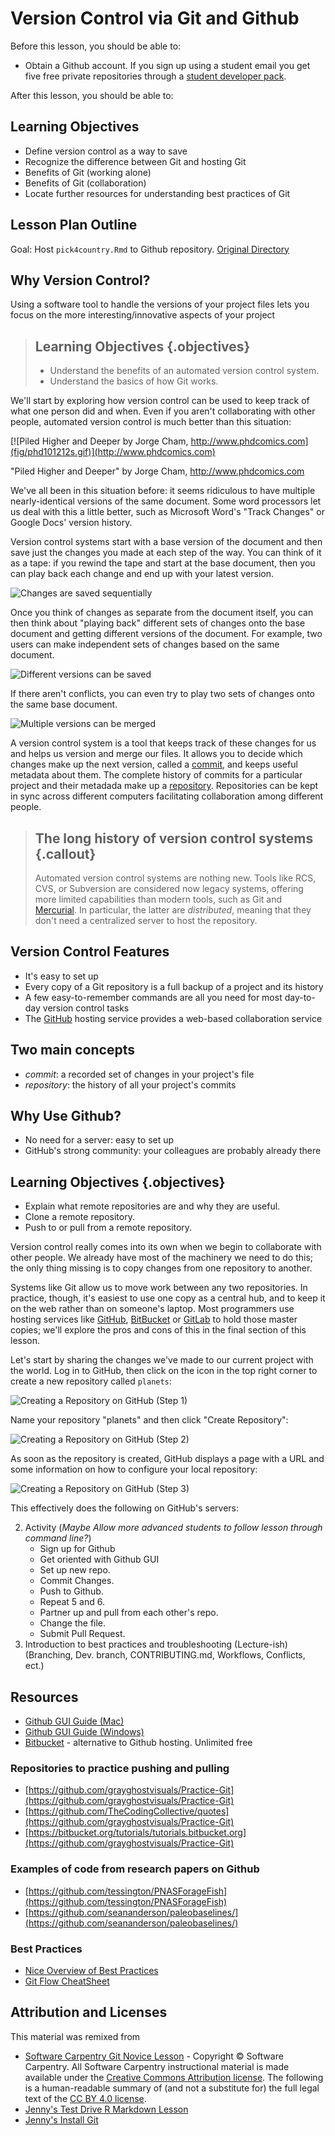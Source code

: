 # Version Control via Git and Github

Before this lesson, you should be able to:

-  Obtain a Github account. If you sign up using a student email you get five free private repositories through a [student developer pack](https://education.github.com/pack).

After this lesson, you should be able to:

## Learning Objectives

- Define version control as a way to save 
- Recognize the difference between Git and hosting Git 
- Benefits of Git (working alone)
- Benefits of Git (collaboration) 
- Locate further resources for understanding best practices of Git

## Lesson Plan Outline

Goal:  Host `pick4country.Rmd` to Github repository. [Original Directory](https://github.com/Reproducible-Science-Curriculum/rr-organization1/tree/master/files/lit-prog)

## Why Version Control?

Using a software tool to handle the versions of your project files
lets you focus on the more interesting/innovative aspects of your project

> ## Learning Objectives {.objectives}
>
> *   Understand the benefits of an automated version control system.
> *   Understand the basics of how Git works.

We'll start by exploring how version control can be used
to keep track of what one person did and when.
Even if you aren't collaborating with other people,
automated version control is much better than this situation:

[![Piled Higher and Deeper by Jorge Cham, http://www.phdcomics.com](fig/phd101212s.gif)](http://www.phdcomics.com)

"Piled Higher and Deeper" by Jorge Cham, http://www.phdcomics.com

We've all been in this situation before: it seems ridiculous to have multiple nearly-identical versions of the same document. Some word processors let us deal with this a little better, such as Microsoft Word's "Track Changes" or Google Docs' version history.

Version control systems start with a base version of the document and then save just the changes you made at each step of the way. You can think of it as a tape: if you rewind the tape and start at the base document, then you can play back each change and end up with your latest version.

![Changes are saved sequentially](fig/play-changes.svg)

Once you think of changes as separate from the document itself, you can then think about "playing back" different sets of changes onto the base document and getting different versions of the document. For example, two users can     make independent sets of changes based on the same document.

![Different versions can be saved](fig/versions.svg)

If there aren't conflicts, you can even try to play two sets of changes onto the same base document.

![Multiple versions can be merged](fig/merge.svg)

A version control system is a tool that keeps track of these changes for us and
helps us version and merge our files. It allows you to
decide which changes make up the next version, called a
[commit](reference.html#commit), and keeps useful metadata about them. The
complete history of commits for a particular project and their metadada make up
a [repository](reference.html#repository). Repositories can be kept in sync
across different computers facilitating collaboration among different people.

> ## The long history of version control systems {.callout}
>
> Automated version control systems are nothing new. Tools like RCS, CVS, or
> Subversion are considered now legacy systems, offering more limited
> capabilities than modern tools, such as Git and
> [Mercurial](http://swcarpentry.github.io/hg-novice/). In particular, the
> latter are *distributed*, meaning that they don't need a centralized server
> to host the repository.

## Version Control Features

*   It's easy to set up
*   Every copy of a Git repository is a full backup of a project and its history
*   A few easy-to-remember commands are all you need for most day-to-day version control tasks
*   The [GitHub](https://github.com/) hosting service provides a web-based collaboration service

## Two main concepts

*   *commit*: a recorded set of changes in your project's file
*   *repository*: the history of all your project's commits

## Why Use Github?

*   No need for a server: easy to set up
*   GitHub's strong community: your colleagues are probably already there

## Learning Objectives {.objectives}

*   Explain what remote repositories are and why they are useful.
*   Clone a remote repository. 
*   Push to or pull from a remote repository.

Version control really comes into its own
when we begin to collaborate with other people.
We already have most of the machinery we need to do this;
the only thing missing is to copy changes from one repository to another.

Systems like Git allow us to move work between any two repositories.
In practice,
though,
it's easiest to use one copy as a central hub,
and to keep it on the web rather than on someone's laptop.
Most programmers use hosting services like
[GitHub](http://github.com),
[BitBucket](http://bitbucket.org) or
[GitLab](http://gitlab.com/)
to hold those master copies;
we'll explore the pros and cons of this in the final section of this lesson.

Let's start by sharing the changes we've made to our current project with the world.
Log in to GitHub,
then click on the icon in the top right corner to create a new repository called `planets`:

![Creating a Repository on GitHub (Step 1)](fig/github-create-repo-01.png)

Name your repository "planets" and then click "Create Repository":

![Creating a Repository on GitHub (Step 2)](fig/github-create-repo-02.png)

As soon as the repository is created,
GitHub displays a page with a URL and some information on how to configure your local repository:

![Creating a Repository on GitHub (Step 3)](fig/github-create-repo-03.png)

This effectively does the following on GitHub's servers:



2. Activity (*Maybe Allow more advanced students to follow lesson through command line?*)
    -   Sign up for Github
    -   Get oriented with Github GUI 
    -   Set up new repo.
    -   Commit Changes. 
    -   Push to Github.
    -   Repeat 5 and 6.
    -   Partner up and pull from each other's repo.    
    -   Change the file. 
    -   Submit Pull Request.
3. Introduction to best practices and troubleshooting (Lecture-ish) (Branching, Dev. branch, CONTRIBUTING.md, Workflows, Conflicts, ect.) 

## Resources

-   [Github GUI Guide (Mac)](https://mac.github.com/help.html)
-   [Github GUI Guide (Windows)](https://windows.github.com/help.html)
-   [Bitbucket](https://bitbucket.org/) - alternative to Github hosting. Unlimited free 

### Repositories to practice pushing and pulling

-   [https://github.com/grayghostvisuals/Practice-Git](https://github.com/grayghostvisuals/Practice-Git)
-   [https://github.com/TheCodingCollective/quotes](https://github.com/grayghostvisuals/Practice-Git)
-   [https://bitbucket.org/tutorials/tutorials.bitbucket.org](https://github.com/grayghostvisuals/Practice-Git)
 
### Examples of code from research papers on Github

-   [https://github.com/tessington/PNASForageFish](https://github.com/tessington/PNASForageFish)
-   [https://github.com/seananderson/paleobaselines/](https://github.com/seananderson/paleobaselines/)

### Best Practices

-   [Nice Overview of Best Practices](https://sethrobertson.github.io/GitBestPractices/)
-   [Git Flow CheatSheet](http://danielkummer.github.io/git-flow-cheatsheet/)

## Attribution and Licenses

This material was remixed from 
- [Software Carpentry Git Novice Lesson](http://swcarpentry.github.io/git-novice/) - Copyright © Software Carpentry. All Software Carpentry instructional material is made available under the [Creative Commons Attribution license](https://creativecommons.org/licenses/by/4.0/). The following is a human-readable summary of (and not a substitute for) the full legal text of the [CC BY 4.0 license](https://creativecommons.org/licenses/by/4.0/legalcode).
- [Jenny's Test Drive R Markdown Lesson](http://stat545-ubc.github.io/block007_first-use-rmarkdown.html)
- [Jenny's Install Git](https://stat545-ubc.github.io/git01_git-install.html)



